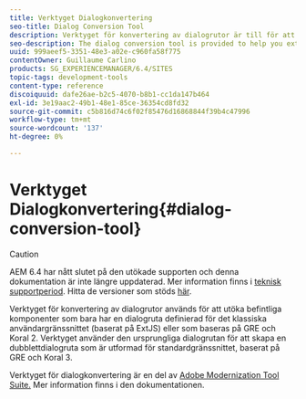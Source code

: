 ```yaml
---
title: Verktyget Dialogkonvertering
seo-title: Dialog Conversion Tool
description: Verktyget för konvertering av dialogrutor är till för att du ska kunna utöka befintliga komponenter som bara har en dialogruta definierad för det klassiska användargränssnittet
seo-description: The dialog conversion tool is provided to help you extend existing components that only have a dialog defined for the classic UI
uuid: 999aeef5-3351-48e3-a02e-c960fa58f775
contentOwner: Guillaume Carlino
products: SG_EXPERIENCEMANAGER/6.4/SITES
topic-tags: development-tools
content-type: reference
discoiquuid: dafe26ae-b2c5-4070-b8b1-cc1da147b464
exl-id: 3e19aac2-49b1-48e1-85ce-36354cd8fd32
source-git-commit: c5b816d74c6f02f85476d16868844f39b4c47996
workflow-type: tm+mt
source-wordcount: '137'
ht-degree: 0%

---
```


# Verktyget Dialogkonvertering{#dialog-conversion-tool}

>[!CAUTION]
>
>AEM 6.4 har nått slutet på den utökade supporten och denna dokumentation är inte längre uppdaterad. Mer information finns i [teknisk supportperiod](https://helpx.adobe.com/support/programs/eol-matrix.html). Hitta de versioner som stöds [här](https://experienceleague.adobe.com/docs/).

Verktyget för konvertering av dialogrutor används för att utöka befintliga komponenter som bara har en dialogruta definierad för det klassiska användargränssnittet (baserat på ExtJS) eller som baseras på GRE och Koral 2. Verktyget använder den ursprungliga dialogrutan för att skapa en dubblettdialogruta som är utformad för standardgränssnittet, baserat på GRE och Koral 3.

Verktyget för dialogkonvertering är en del av [Adobe Modernization Tool Suite.](modernization-tools.md) Mer information finns i den dokumentationen.
